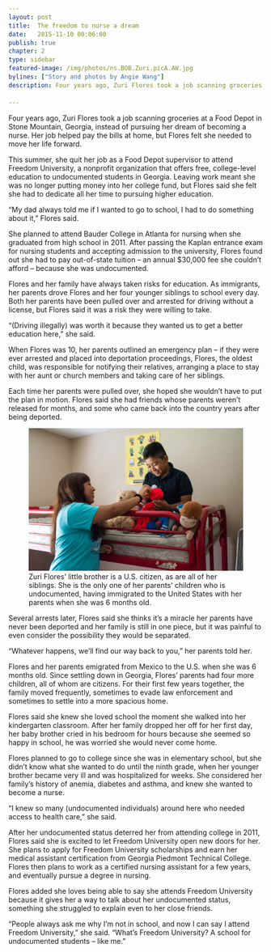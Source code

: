 ```yaml
---
layout: post
title:  The freedom to nurse a dream
date:   2015-11-10 00:06:00
publish: true
chapter: 2
type: sidebar
featured-image: /img/photos/ns.BOB.Zuri.picA.AW.jpg
bylines: ["Story and photos by Angie Wang"]
description: Four years ago, Zuri Flores took a job scanning groceries at a Food Depot in Stone Mountain, Georgia, instead of pursuing her dream of becoming a nurse. 

---
```


Four years ago, Zuri Flores took a job scanning groceries at a Food Depot in Stone Mountain, Georgia, instead of pursuing her dream of becoming a nurse. Her job helped pay the bills at home, but Flores felt she needed to move her life forward.

This summer, she quit her job as a Food Depot supervisor to attend Freedom University, a nonprofit organization that offers free, college-level education to undocumented students in Georgia. Leaving work meant she was no longer putting money into her college fund, but Flores said she felt she had to dedicate all her time to pursuing higher education.

“My dad always told me if I wanted to go to school, I had to do something about it,” Flores said.

She planned to attend Bauder College in Atlanta for nursing when she graduated from high school in 2011. After passing the Kaplan entrance exam for nursing students and accepting admission to the university, Flores found out she had to pay out-of-state tuition – an annual $30,000 fee she couldn’t afford – because she was undocumented.

Flores and her family have always taken risks for education. As immigrants, her parents drove Flores and her four younger siblings to school every day. Both her parents have been pulled over and arrested for driving without a license, but Flores said it was a risk they were willing to take.

“(Driving illegally) was worth it because they wanted us to get a better education here,” she said.

When Flores was 10, her parents outlined an emergency plan – if they were ever arrested and placed into deportation proceedings, Flores, the oldest child, was responsible for notifying their relatives, arranging a place to stay with her aunt or church members and taking care of her siblings.

Each time her parents were pulled over, she hoped she wouldn’t have to put the plan in motion. Flores said she had friends whose parents weren’t released for months, and some who came back into the country years after being deported.

<figure>
  <img src="/img/photos/ns.BOB.Zuri.picB.AW.jpg" />
  <figcaption>Zuri Flores’ little brother is a U.S. citizen, as are all of her siblings. She is the only one of her parents’ children who is undocumented, having immigrated to the United States with her parents when she was 6 months old.</figcaption>
</figure>

Several arrests later, Flores said she thinks it’s a miracle her parents have never been deported and her family is still in one piece, but it was painful to even consider the possibility they would be separated.

“Whatever happens, we’ll find our way back to you,” her parents told her.

Flores and her parents emigrated from Mexico to the U.S. when she was 6 months old. Since settling down in Georgia, Flores’ parents had four more children, all of whom are citizens. For their first few years together, the family moved frequently, sometimes to evade law enforcement and sometimes to settle into a more spacious home.

Flores said she knew she loved school the moment she walked into her kindergarten classroom. After her family dropped her off for her first day, her baby brother cried in his bedroom for hours because she seemed so happy in school, he was worried she would never come home.

Flores planned to go to college since she was in elementary school, but she didn’t know what she wanted to do until the ninth grade, when her younger brother became very ill and was hospitalized for weeks. She considered her family’s history of anemia, diabetes and asthma, and knew she wanted to become a nurse.

“I knew so many (undocumented individuals) around here who needed access to health care,” she said.

After her undocumented status deterred her from attending college in 2011, Flores said she is excited to let Freedom University open new doors for her. She plans to apply for Freedom University scholarships and earn her medical assistant certification from Georgia Piedmont Technical College. Flores then plans to work as a certified nursing assistant for a few years, and eventually pursue a degree in nursing.

Flores added she loves being able to say she attends Freedom University because it gives her a way to talk about her undocumented status, something she struggled to explain even to her close friends.

“People always ask me why I’m not in school, and now I can say I attend Freedom University,” she said. “What’s Freedom University? A school for undocumented students – like me.”
